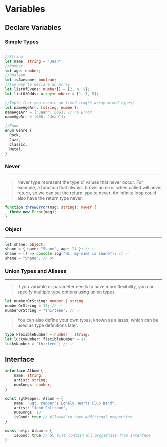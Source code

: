 # Variables

## Declare Variables

### Simple Types

---

```typescript
//String
let name: string = "Jean";
//Number
let age: number;
//Boolean
let isAwesome: boolean;
//Two way to declare an Array
let listOfEvens: number[] = [2, 4, 6];
let listOfOdds: Array<number> = [1, 3, 5];

//Tuple (Let you create an fixed-length array mixed types)
let nameAgeArr: [string, number];
nameAgeArr = ["Jean", 666]; // no Error
nameAgeArr = [666, "Jean"];

//Enum
enum Genre {
  Rock,
  Jazz,
  Classic,
  Metal,
}
```

### Never

---

> Never type represent the type of values that never occur. For example, a function that always throws an error when called will never return, so we can set the return type to never. An infinite loop could also have the return type never.

```typescript
function throwError(msg: string): never {
  throw new Error(msg);
}
```

### Object

---

```typescript
let shane: object;
shane = { name: "Shane", age: 24 }; // ✅
shane = () => console.log("Hi, my name is Shane"); // ✅
shane = "Shane"; // ❌
```

### Union Types and Aliases

---

> If you variable or parameter needs to have more flexibility, you can specify multiple type options using union types.

```typescript
let numberOrString: number | string;
numberOrString = 13; // ✅
numberOrString = "thirteen"; // ✅
```

> You can also define your own types, known as aliases, which can be used as type definitions later.

```typescript
type FlexibleNumber = number | string;
let luckyNumber: flexibleNumber = 13;
luckyNumber = "thirteen"; // ✅
```

## Interface

```typescript
interface Album {
    name: string;
    artist: string;
    numSongs: number;
}

const sgtPepper: Album = {
    name: "Sgt. Pepper's Lonely Hearts Club Band",
    artist: "John Coltrane",
    numSongs: 13
    isGood: true // Allowed to have additional properties
}

const help: Album = {
    isGood: true // ❌, must contain all properties from interface
}
```
